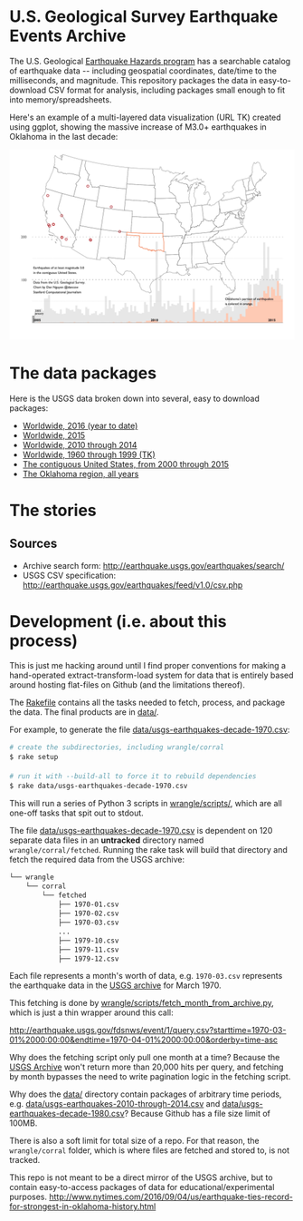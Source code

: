 # U.S. Geological Survey Earthquake Events Archive

The U.S. Geological [Earthquake Hazards program](http://earthquake.usgs.gov/) has a searchable catalog of earthquake data -- including geospatial coordinates, date/time to the milliseconds, and magnitude. This repository packages the data in easy-to-download CSV format for analysis, including packages small enough to fit into memory/spreadsheets.

Here's an example of a multi-layered data visualization (URL TK) created using ggplot, showing the massive increase of M3.0+ earthquakes in Oklahoma in the last decade:


![Earthquakes of at least magnitude 3.0 in the lower contiguous United States](vignettes/images/optimized-movie-quakes-OK.gif)



# The data packages

Here is the USGS data broken down into several, easy to download packages:

- [Worldwide, 2016 (year to date)](https://helloworlddata.github.io/usgs-earthquakes/data/usgs-earthquakes-worldwide-2016.csv)
- [Worldwide, 2015](https://helloworlddata.github.io/usgs-earthquakes/data/usgs-earthquakes-worldwide-2015.csv)
- [Worldwide, 2010 through 2014](https://helloworlddata.github.io/usgs-earthquakes/data/usgs-earthquakes-worldwide-2010-through-2015.csv)
- [Worldwide, 1960 through 1999 (TK)](https://helloworlddata.github.io/usgs-earthquakes/data/usgs-earthquakes-worldwide-worldwide-decade-2000.csv)
- [The contiguous United States, from 2000 through 2015](https://helloworlddata.github.io/usgs-earthquakes/data/usgs-earthquakes-contiguous-united-states-2000-through-2015.csv)
- [The Oklahoma region, all years](https://helloworlddata.github.io/usgs-earthquakes/data/usgs-earthquakes-oklahoma-region.csv)


# The stories










## Sources

- Archive search form: http://earthquake.usgs.gov/earthquakes/search/
- USGS CSV specification: http://earthquake.usgs.gov/earthquakes/feed/v1.0/csv.php


# Development (i.e. about this process)

This is just me hacking around until I find proper conventions for making a hand-operated extract-transform-load system for data that is entirely based around hosting flat-files on Github (and the limitations thereof).



The [Rakefile](Rakefile) contains all the tasks needed to fetch, process, and package the data. The final products are in [data/](data/).

For example, to generate the file [data/usgs-earthquakes-decade-1970.csv](data/usgs-earthquakes-2016.csv):

```sh
# create the subdirectories, including wrangle/corral
$ rake setup

# run it with --build-all to force it to rebuild dependencies
$ rake data/usgs-earthquakes-decade-1970.csv
```

This will run a series of Python 3 scripts in [wrangle/scripts/](wrangle/scripts/), which are all one-off tasks that spit out to stdout. 

The file [data/usgs-earthquakes-decade-1970.csv](data/usgs-earthquakes-decade-1970.csv) is dependent on 120 separate data files in an __untracked__ directory named `wrangle/corral/fetched`. Running the rake task will build that directory and fetch the required data from the USGS archive:

```
└── wrangle
    └── corral
        └── fetched
            ├── 1970-01.csv
            ├── 1970-02.csv
            ├── 1970-03.csv
            ...
            ├── 1979-10.csv
            ├── 1979-11.csv
            ├── 1979-12.csv
```

Each file represents a month's worth of data, e.g. `1970-03.csv` represents the earthquake data in the [USGS archive](http://earthquake.usgs.gov/earthquakes/search/) for March 1970.

This fetching is done by [wrangle/scripts/fetch_month_from_archive.py](wrangle/scripts/fetch_month_from_archive.py), which is just a thin wrapper around this call:

http://earthquake.usgs.gov/fdsnws/event/1/query.csv?starttime=1970-03-01%2000:00:00&endtime=1970-04-01%2000:00:00&orderby=time-asc


Why does the fetching script only pull one month at a time? Because the [USGS Archive](http://earthquake.usgs.gov/earthquakes/search/) won't return more than 20,000 hits per query, and fetching by month bypasses the need to write pagination logic in the fetching script.

Why does the [data/](data/) directory contain packages of arbitrary time periods, e.g.  [data/usgs-earthquakes-2010-through-2014.csv](data/usgs-earthquakes-2010-through-2014.csv) and [data/usgs-earthquakes-decade-1980.csv](data/usgs-earthquakes-decade-1980.csv)? Because Github has a file size limit of 100MB.

There is also a soft limit for total size of a repo. For that reason, the `wrangle/corral` folder, which is where files are fetched and stored to, is not tracked.



This repo is not meant to be a direct mirror of the USGS archive, but to contain easy-to-access packages of data for educational/experimental purposes.
http://www.nytimes.com/2016/09/04/us/earthquake-ties-record-for-strongest-in-oklahoma-history.html
